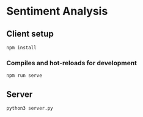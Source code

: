 # Sentiment Analysis

## Client setup
```
npm install
```

### Compiles and hot-reloads for development
```
npm run serve
```

## Server
```
python3 server.py
```